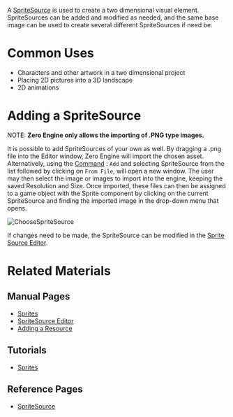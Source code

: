 A [SpriteSource](https://github.com/zeroengineteam/ZeroDocs/zero_editor_documentation/code_reference/class_reference/spritesource.markdown) is used to create a two dimensional visual element. SpriteSources can be added and modified as needed, and the same base image can be used to create several different SpriteSources if need be. 

 # Common Uses

 - Characters and other artwork in a two dimensional project
 - Placing 2D pictures into a 3D landscape
 - 2D animations

 # Adding a SpriteSource

NOTE: **Zero Engine only allows the importing of .PNG type images.**

It is possible to add SpriteSources of your own as well. By dragging a .png file into the Editor window, Zero Engine will import the chosen asset. Alternatively, using the [Command](https://github.com/zeroengineteam/ZeroDocs/zero_editor_documentation/ZeroManual/Editor/EditorCommands/Commands.markdown) : `Add` and selecting SpriteSource from the list followed by clicking on `From File`, will open a new window. The user may then select the image or images to import into the engine, keeping the saved Resolution and Size. Once imported, these files can then be assigned to a game object with the Sprite component by clicking on the current SpriteSource and finding the imported image in the drop-down menu that opens.



![ChooseSpriteSource](https://media.githubusercontent.com/media/zeroengineteam/ZeroFiles/master/doc_files/47420.gif)


If changes need to be made, the SpriteSource can be modified in the [Sprite Source Editor](https://github.com/zeroengineteam/ZeroDocs/zero_editor_documentation/zeromanual/graphics/sprites/spritesourceeditor.markdown). 

 # Related Materials
 ## Manual Pages
- [Sprites](https://github.com/zeroengineteam/ZeroDocs/zero_editor_documentation/zeromanual/graphics/sprites/sprite.markdown)
- [SpriteSource Editor](https://github.com/zeroengineteam/ZeroDocs/zero_editor_documentation/zeromanual/graphics/sprites/spritesourceeditor.markdown)
- [Adding a Resource](https://github.com/zeroengineteam/ZeroDocs/zero_editor_documentation/ZeroManual/Editor/EditorCommands/ResourceAdding.markdown)

 ## Tutorials
- [Sprites](https://github.com/zeroengineteam/ZeroDocs/zero_editor_documentation/Tutorials/Graphics/SpritesAndText/Sprites.markdown)

 ## Reference Pages
- [SpriteSource](https://github.com/zeroengineteam/ZeroDocs/zero_editor_documentation/code_reference/class_reference/SpriteSource.markdown) 
 

 